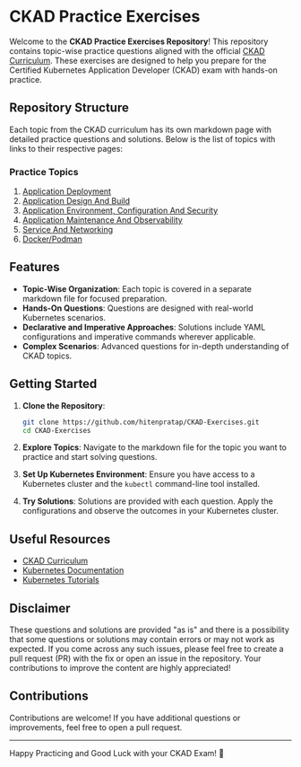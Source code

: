 # CKAD Practice Exercises

Welcome to the **CKAD Practice Exercises Repository**! This repository contains topic-wise practice questions aligned with the official [CKAD Curriculum](https://github.com/cncf/curriculum/blob/master/CKAD_Curriculum_v1.31.pdf). These exercises are designed to help you prepare for the Certified Kubernetes Application Developer (CKAD) exam with hands-on practice.

## Repository Structure

Each topic from the CKAD curriculum has its own markdown page with detailed practice questions and solutions. Below is the list of topics with links to their respective pages:

### Practice Topics

1. [Application Deployment](./application-deployment.md)
2. [Application Design And Build](./application-design-and-build.md)
3. [Application Environment, Configuration And Security](./application-environment-configuration-security.md)
4. [Application Maintenance And Observability](./application-maintennace-observability.md)
5. [Service And Networking](./services-networking.md)
6. [Docker/Podman](./docker-question.md)

## Features

- **Topic-Wise Organization**: Each topic is covered in a separate markdown file for focused preparation.
- **Hands-On Questions**: Questions are designed with real-world Kubernetes scenarios.
- **Declarative and Imperative Approaches**: Solutions include YAML configurations and imperative commands wherever applicable.
- **Complex Scenarios**: Advanced questions for in-depth understanding of CKAD topics.

## Getting Started

1. **Clone the Repository**:
   ```bash
   git clone https://github.com/hitenpratap/CKAD-Exercises.git
   cd CKAD-Exercises
   ```

2. **Explore Topics**:
   Navigate to the markdown file for the topic you want to practice and start solving questions.

3. **Set Up Kubernetes Environment**:
   Ensure you have access to a Kubernetes cluster and the `kubectl` command-line tool installed.

4. **Try Solutions**:
   Solutions are provided with each question. Apply the configurations and observe the outcomes in your Kubernetes cluster.

## Useful Resources

- [CKAD Curriculum](https://github.com/cncf/curriculum/blob/master/CKAD_Curriculum_v1.31.pdf)
- [Kubernetes Documentation](https://kubernetes.io/docs/)
- [Kubernetes Tutorials](https://kubernetes.io/docs/tutorials/)

## Disclaimer

These questions and solutions are provided "as is" and there is a possibility that some questions or solutions may contain errors or may not work as expected. If you come across any such issues, please feel free to create a pull request (PR) with the fix or open an issue in the repository. Your contributions to improve the content are highly appreciated!

## Contributions

Contributions are welcome! If you have additional questions or improvements, feel free to open a pull request.

---

Happy Practicing and Good Luck with your CKAD Exam! 🎉
